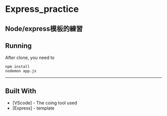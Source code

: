 # Express_practice
Node/express模板的練習
---

## Running 

After clone, you need to
```
npm install
nodemon app.js
```
---
## Built With

* [VScode] - The coing tool used
* [Express] - template
